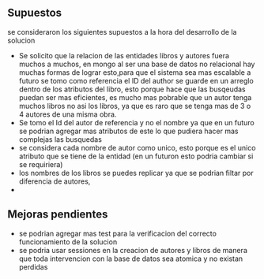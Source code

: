 ## Supuestos

se consideraron los siguientes supuestos a la hora del desarrollo de la solucion
- Se solicito que la relacion de las entidades libros y autores fuera muchos a muchos, en mongo al ser una base de datos no relacional hay muchas formas de lograr esto,para que el sistema sea mas escalable a futuro se tomo como referencia el ID del author se guarde en un arreglo dentro de los atributos del libro, esto porque hace que las busqeudas puedan ser mas eficientes, es mucho mas pobrable que un autor tenga muchos libros no asi los libros, ya que es raro que se tenga mas de 3 o 4 autores de una misma obra. 
- Se tomo el Id del autor de referencia y no el nombre ya que en un futuro se podrian agregar mas atributos de este lo que pudiera hacer mas complejas las busquedas 
- se considera cada nombre de autor como unico, esto porque es el unico atributo que se tiene de la entidad (en un futuron esto podria cambiar si se requiriera)
- los nombres de los libros se puedes replicar ya que se podrian filtar por diferencia de autores,
-
## Mejoras pendientes
- se podrian agregar mas test para la verificacion del correcto funcionamiento de la solucion
- se podria usar sessiones en la creacion de autores y libros de manera que toda intervencion con la base de datos sea atomica y no existan perdidas

